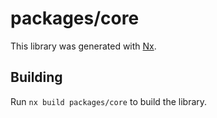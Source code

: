 # packages/core

This library was generated with [Nx](https://nx.dev).

## Building

Run `nx build packages/core` to build the library.
